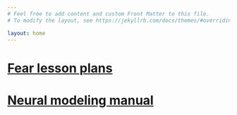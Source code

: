 ```yaml
---
# Feel free to add content and custom Front Matter to this file.
# To modify the layout, see https://jekyllrb.com/docs/themes/#overriding-theme-defaults

layout: home
---
```

# [Fear lesson plans](/Fear-Lesson-Plans)
# [Neural modeling manual](https://gregglickert.github.io/Neural-Modeling-Manual/)
